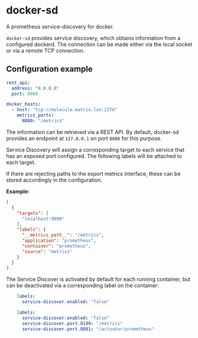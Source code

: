 # docker-sd

A prometheus service-discovery for docker.

`docker-sd` provides service discovery, which obtains information from a configured dockerd.
The connection can be made either via the local socket or via a remote TCP connection.

## Configuration example

```yaml
rest_api:
  address: "0.0.0.0"
  port: 8088

docker_hosts:
  - host: "tcp://molecule.matrix.lan:2376"
    metrics_ports:
      8080: "/metrics"
```

The information can be retrieved via a REST API.
By default, docker-sd provides an endpoint at `127.0.0.1` on port `8088` for this purpose.

Service Discovery will assign a corresponding target to each service that has an exposed port configured.
The following labels will be attached to each target.

If there are rejecting paths to the export metrics interface, these can be stored accordingly in the configuration.

**Example:**

```json
[
  {
    "targets": [
      "localhost:9090"
    ],
    "labels": {
      "__metrics_path__": "/metrics",
      "application": "prometheus",
      "container": "prometheus",
      "source": "metrics"
    }
  }
]
```

The Service Discover is activated by default for each running container, but can be deactivated via a corresponding label on the container:

```yaml
    labels:
      service-discover.enabled: "false"
```

```yaml
    labels:
      service-discover.enabled: "false"
      service-discover.port.8199: "/metrics"
      service-discover.port.8081: "/actuator/prometheus"
```
